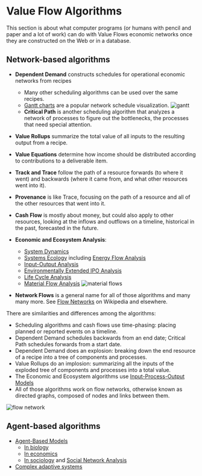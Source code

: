 # Value Flow Algorithms

This section is about what computer programs (or humans with pencil and paper and a lot of work) can do with Value Flows economic networks once they are constructed on the Web or in a database.

## Network-based algorithms

* **Dependent Demand** constructs schedules for operational economic networks from recipes
    * Many other scheduling algorithms can be used over the same recipes. 
    * [Gantt charts](https://en.wikipedia.org/wiki/Gantt_chart) are a popular network schedule visualization.
    ![gantt](http://www.freeworldacademy.com/newbizzadviser/picts/fw16-2.gif)
    * **Critical Path** is another scheduling algorithm that analyzes a network of processes to figure out the bottlenecks, the processes that need special attention.
* **Value Rollups** summarize the total value of all inputs to the resulting output from a recipe.
* **Value Equations** determine how income should be distributed according to contributions to a deliverable item.
* **Track and Trace** follow the path of a resource forwards (to where it went) and backwards (where it came from, and what other resources went into it).
* **Provenance** is like Trace, focusing on the path of a resource and all of the other resources that went into it.
* **Cash Flow** is mostly about money, but could also apply to other resources, looking at the inflows and outflows on a timeline, historical in the past, forecasted in the future.
* **Economic and Ecosystem Analysis**:
    * [System Dynamics](https://en.wikipedia.org/wiki/System_dynamics)
    * [Systems Ecology](https://en.wikipedia.org/wiki/Systems_ecology) including [Energy Flow Analysis](https://en.wikipedia.org/wiki/Energy_flow_(ecology))
    * [Input-Output Analysis](https://en.wikipedia.org/wiki/Input%E2%80%93output_model)
    * [Environmentally Extended IPO Analysis](https://en.wikipedia.org/wiki/Environmentally_extended_input-output_analysis)
    * [Life Cycle Analysis](http://www.openlca.org/project/graphic-modeling/)
    * [Material Flow Analysis](https://en.wikipedia.org/wiki/Material_flow_analysis)
    ![material flows](https://upload.wikimedia.org/wikipedia/commons/thumb/0/06/MFASystem_3.png/1024px-MFASystem_3.png)
    
* **Network Flows** is a general name for all of those algorithms and many many more. See [Flow Networks](https://en.wikipedia.org/wiki/Flow_network) on Wikipedia and elsewhere.

There are similarities and differences among the algorithms: 
* Scheduling algorithms and cash flows use time-phasing: placing planned or reported events on a timeline.
* Dependent Demand schedules backwards from an end date; Critical Path schedules forwards from a start date.
* Dependent Demand does an explosion: breaking down the end resource of a recipe into a tree of components and processes.
* Value Rollups do an implosion: summarizing all the inputs of the exploded tree of components and processes into a total value.
* The Economic and Ecosystem algorithms use [Input-Process-Output Models](https://en.wikipedia.org/wiki/IPO_model)
* All of those algorithms work on flow networks, otherwise known as directed graphs, composed of nodes and links between them.

![flow network](https://upload.wikimedia.org/wikipedia/commons/thumb/9/94/Max_flow.svg/330px-Max_flow.svg.png)

## Agent-based algorithms

* [Agent-Based Models](https://en.wikipedia.org/wiki/Agent-based_model)
    * [In biology](https://en.wikipedia.org/wiki/Agent-based_model_in_biology)
    * [In economics](https://en.wikipedia.org/wiki/Agent-based_computational_economics)
    * [In sociology](https://en.wikipedia.org/wiki/Computational_sociology) and [Social Network Analysis](https://en.wikipedia.org/wiki/Social_network_analysis)
* [Complex adaptive systems](https://en.wikipedia.org/wiki/Complex_adaptive_system)
